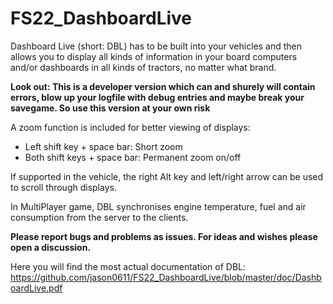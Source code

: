 # FS22_DashboardLive

Dashboard Live (short: DBL) has to be built into your vehicles and then allows you to display all kinds of information in your board computers and/or dashboards in all kinds of tractors, no matter what brand. 

**Look out: This is a developer version which can and shurely will contain errors, blow up your logfile with debug entries and maybe break your savegame. So use this version at your own risk**

A zoom function is included for better viewing of displays: 
- Left shift key + space bar: Short zoom
- Both shift keys + space bar: Permanent zoom on/off 

If supported in the vehicle, the right Alt key and left/right arrow can be used to scroll through displays.

In MultiPlayer game, DBL synchronises engine temperature, fuel and air consumption from the server to the clients.

**Please report bugs and problems as issues. For ideas and wishes please open a discussion.**

Here you will find the most actual documentation of DBL: https://github.com/jason0611/FS22_DashboardLive/blob/master/doc/DashboardLive.pdf
